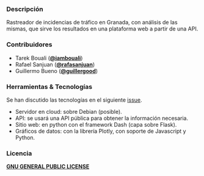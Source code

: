 ### Descripción

Rastreador de incidencias de tráfico en Granada, con análisis de las mismas, que sirve los resultados en una plataforma web a partir de una API.

### Contribuidores

* Tarek Bouali ([**@iambouali**](https://github.com/iambouali))
* Rafael Sanjuan ([**@rafasanjuan**](https://github.com/rafasanjuan))
* Guillermo Bueno ([**@guillergood**](https://github.com/Guillergood))

### Herramientas & Tecnologías 

Se han discutido las tecnologías en el siguiente [issue](https://github.com/testing-kakapos/curso-QA/issues/6).

* Servidor en cloud: sobre Debian (posible).
* API: se usará una API pública para obtener la información necesaria.
* Sitio web: en python con el framework Dash (capa sobre Flask).
* Gráficos de datos: con la librería Plotly, con soporte de Javascript y Python.

### Licencia

[**GNU GENERAL PUBLIC LICENSE**](https://github.com/testing-kakapos/curso-QA/blob/master/LICENSE)
